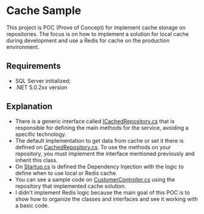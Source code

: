 # Cache Sample

This project is POC (Prove of Concept) for implement cache storage on repositories. The focus is on how to implement a solution for local cache during development and use a Redis for cache on the production environment.

## Requirements

- SQL Server initialized;
- .NET 5.0.2xx version

## Explanation

- There is a generic interface called [ICachedRepository.cs](./Api/Repositories/ICachedRepository.cs) that is responsible for defining the main methods for the service, avoiding a specific technology.
- The default implementation to get data from cache or set it there is defined on [CachedRepository.cs](./Api/Repositories/CachedRepository.cs). To use the methods on your repository, you must implement the interface mentioned previously and inherit this class.
- On [Startup.cs](./Api/Startup.cs) is defined the Dependency Injection with the logic to define when to use local or Redis cache.
- You can see a sample code on [CustomerController.cs](./Api/Controllers/CustomerController.cs) using the repository that implemented cache solution.
- I didn't implement Redis logic because the main goal of this POC is to show how to organize the classes and interfaces and see it working with a basic code.
